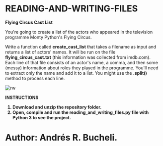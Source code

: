 # READING-AND-WRITING-FILES

<strong>Flying Circus Cast List</strong>

You're going to create a list of the actors who appeared in the television programme Monty Python's Flying Circus.

Write a function called <strong>create_cast_list</strong> that takes a filename as input and returns a list of actors' names. It will be 
run on the file <strong>flying_circus_cast.txt</strong> (this information was collected from imdb.com). Each line of that file consists of an actor's name, a comma, and 
then some (messy) information about roles they played in the programme. You'll need to extract only the name and add it to a list. You
might use the <strong>.split()</strong> method to process each line.

![rw](https://github.com/anferebu/READING-AND-WRITING-FILES/blob/master/rw.jpg)

<strong>INSTRUCTIONS<strong>

1. Download and unzip the repository folder.
2. Open, compile and run the reading_and_writing_files.py file with Python 3 to see the project.

# Author: Andrés R. Bucheli.

